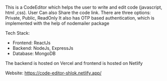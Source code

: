 This is a CodeEditor which helps the user to write and edit code (javascript, html ,css).
User Can also Share the code link. There are three options: Private, Public, ReadOnly
It also has OTP based authentication, which is implemented with the help of nodemailer package

Tech Stack:
- Frontend: ReactJs
- Backend: NodeJs, ExpressJs
- Database: MongoDB

The backend is hosted on Vercel and frontend is hosted on Netlify

Website: https://code-editor-shlok.netlify.app/

